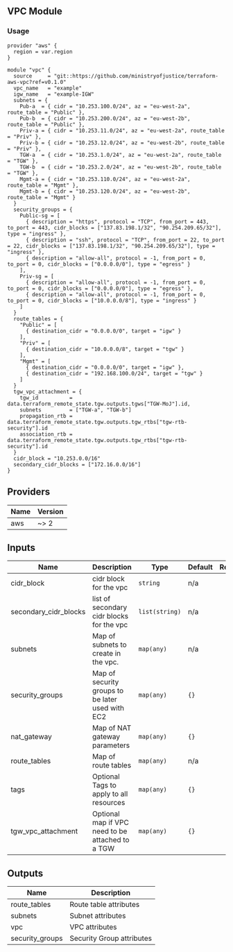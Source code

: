 ## VPC Module

### Usage
```
provider "aws" {
  region = var.region
}

module "vpc" {
  source     = "git::https://github.com/ministryofjustice/terraform-aws-vpc?ref=v0.1.0"
  vpc_name   = "example"
  igw_name   = "example-IGW"
  subnets = {
    Pub-a  = { cidr = "10.253.100.0/24", az = "eu-west-2a", route_table = "Public" },
    Pub-b  = { cidr = "10.253.200.0/24", az = "eu-west-2b", route_table = "Public" },
    Priv-a = { cidr = "10.253.11.0/24", az = "eu-west-2a", route_table = "Priv" },
    Priv-b = { cidr = "10.253.12.0/24", az = "eu-west-2b", route_table = "Priv" },
    TGW-a  = { cidr = "10.253.1.0/24", az = "eu-west-2a", route_table = "TGW" },
    TGW-b  = { cidr = "10.253.2.0/24", az = "eu-west-2b", route_table = "TGW" },
    Mgmt-a = { cidr = "10.253.110.0/24", az = "eu-west-2a", route_table = "Mgmt" },
    Mgmt-b = { cidr = "10.253.120.0/24", az = "eu-west-2b", route_table = "Mgmt" }
  }
  security_groups = {
    Public-sg = [
      { description = "https", protocol = "TCP", from_port = 443, to_port = 443, cidr_blocks = ["137.83.198.1/32", "90.254.209.65/32"], type = "ingress" },
      { description = "ssh", protocol = "TCP", from_port = 22, to_port = 22, cidr_blocks = ["137.83.198.1/32", "90.254.209.65/32"], type = "ingress" },
      { description = "allow-all", protocol = -1, from_port = 0, to_port = 0, cidr_blocks = ["0.0.0.0/0"], type = "egress" }
    ],
    Priv-sg = [
      { description = "allow-all", protocol = -1, from_port = 0, to_port = 0, cidr_blocks = ["0.0.0.0/0"], type = "egress" },
      { description = "allow-all", protocol = -1, from_port = 0, to_port = 0, cidr_blocks = ["10.0.0.0/8"], type = "ingress" }
    ]
  }
  route_tables = {
    "Public" = [
      { destination_cidr = "0.0.0.0/0", target = "igw" }
    ],
    "Priv" = [
      { destination_cidr = "10.0.0.0/8", target = "tgw" }
    ],
    "Mgmt" = [
      { destination_cidr = "0.0.0.0/0", target = "igw" },
      { destination_cidr = "192.168.100.0/24", target = "tgw" }
    ]
  }
  tgw_vpc_attachment = {
    tgw_id          = data.terraform_remote_state.tgw.outputs.tgws["TGW-MoJ"].id,
    subnets         = ["TGW-a", "TGW-b"]
    propagation_rtb = data.terraform_remote_state.tgw.outputs.tgw_rtbs["tgw-rtb-security"].id
    association_rtb = data.terraform_remote_state.tgw.outputs.tgw_rtbs["tgw-rtb-security"].id
  }
  cidr_block = "10.253.0.0/16"
  secondary_cidr_blocks = ["172.16.0.0/16"]
}
```
## Providers

| Name | Version |
|------|---------|
| aws | ~> 2 |

## Inputs

| Name | Description | Type | Default | Required |
|------|-------------|------|---------|:-----:|
| cidr\_block | cidr block for the vpc | `string` | n/a | yes |
| secondary\_cidr\_blocks | list of secondary cidr blocks for the vpc | `list(string)` | n/a | no |
| subnets | Map of subnets to create in the vpc. | `map(any)` | n/a | yes |
| security\_groups | Map of security groups to be later used with EC2 | `map(any)` | `{}` | no |
| nat\_gateway | Map of NAT gateway parameters | `map(any)` | `{}` | no |
| route\_tables | Map of route tables | `map(any)` | n/a | yes |
| tags | Optional Tags to apply to all resources | `map(any)` | `{}` | no |
| tgw\_vpc\_attachment | Optional map if VPC need to be attached to a TGW | `map(any)` | `{}` | no |

## Outputs

| Name | Description |
|------|-------------|
| route\_tables | Route table attributes |
| subnets | Subnet attributes |
| vpc | VPC attributes |
| security\_groups | Security Group attributes |

